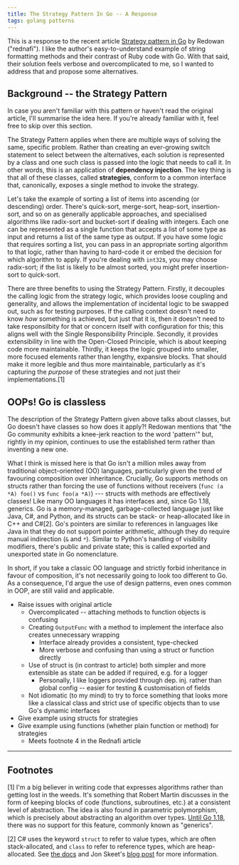 ```yaml
---
title: The Strategy Pattern In Go -- A Response
tags: golang patterns
---
```


This is a response to the recent article [Strategy pattern in Go](https://rednafi.com/go/strategy_pattern/) by Redowan ("rednafi").
I like the author's easy-to-understand example of string formatting methods and their contrast of Ruby code with Go.
With that said, their solution feels verbose and overcomplicated to me, so I wanted to address that and propose some alternatives.

## Background -- the Strategy Pattern

In case you aren't familiar with this pattern or haven't read the original article, I'll summarise the idea here.
If you're already familiar with it, feel free to skip over this section.

The Strategy Pattern applies when there are multiple ways of solving the same, specific problem.
Rather than creating an ever-growing switch statement to select between the alternatives, each solution is represented by a class and one such class is passed into the logic that needs to call it.
In other words, this is an application of **dependency injection**.
The key thing is that all of these classes, called **strategies**, conform to a common interface that, canonically, exposes a single method to invoke the strategy.

Let's take the example of sorting a list of items into ascending (or descending) order.
There's quick-sort, merge-sort, heap-sort, insertion-sort, and so on as generally applicable approaches, and specialised algorithms like radix-sort and bucket-sort if dealing with integers.
Each one can be represented as a single function that accepts a list of some type as input and returns a list of the same type as output.
If you have some logic that requires sorting a list, you can pass in an appropriate sorting algorithm to that logic, rather than having to hard-code it or embed the decision for which algorithm to apply.
If you're dealing with `int32`s, you may choose radix-sort; if the list is likely to be almost sorted, you might prefer insertion-sort to quick-sort.

There are three benefits to using the Strategy Pattern.
Firstly, it decouples the calling logic from the strategy logic, which provides loose coupling and generality, and allows the implementation of incidental logic to be swapped out, such as for testing purposes.
If the calling context doesn't need to know _how_ something is achieved, but just that it is, then it doesn't need to take responsilbity for that or concern itself with configuration for this; this aligns well with the Single Responsibility Principle.
Secondly, it provides extensibility in line with the Open-Closed Principle, which is about keeping code more maintainable.
Thirdly, it keeps the logic grouped into smaller, more focused elements rather than lengthy, expansive blocks.
That should make it more legible and thus more maintainable, particularly as it's capturing the _purpose_ of these strategies and not just their implementations.[1]

## OOPs!  Go is classless

The description of the Strategy Pattern given above talks about classes, but Go doesn't have classes so how does it apply?!
Redowan mentions that "the Go community exhibits a knee-jerk reaction to the word 'pattern'" but, rightly in my opinion, continues to use the established term rather than inventing a new one.

What I think is missed here is that Go isn't a million miles away from traditional object-oriented (OO) languages, particularly given the trend of favouring composition over inheritance.
Crucially, Go supports methods on structs rather than forcing the use of functions without receivers (`func (a *A) foo()` vs `func foo(a *A)`) --- structs with methods are effectively classes!
Like many OO languages it has interfaces and, since Go 1.18, generics.
Go is a memory-managed, garbage-collected language just like Java, C#, and Python, and its structs can be stack- or heap-allocated like in C++ and C#[2].
Go's pointers are similar to references in languages like Java in that they do not support pointer arithmetic, although they do require manual indirection (`&` and `*`).
Similar to Python's handling of visibility modifiers, there's public and private state; this is called exported and unexported state in Go nomenclature.

In short, if you take a classic OO language and strictly forbid inheritance in favour of composition, it's not necessarily going to look too different to Go.
As a consequence, I'd argue the use of design patterns, even ones common in OOP, are still valid and applicable.

* Raise issues with original article
  * Overcomplicated -- attaching methods to function objects is confusing
  * Creating `OutputFunc` with a method to implement the interface also creates unnecessary wrapping
    * Interface already provides a consistent, type-checked
    * More verbose and confusing than using a struct or function directly
  * Use of struct is (in contrast to article) both simpler and more extensible as state can be added if required, e.g. for a logger
    * Personally, I like loggers provided through dep. inj. rather than global config -- easier for testing & customisation of fields
  * Not idiomatic (to my mind) to try to force something that looks more like a classical class and strict use of specific objects than to use Go's dynamic interfaces
* Give example using structs for strategies
* Give example using functions (whether plain function or method) for strategies
  * Meets footnote 4 in the Rednafi article

---

## Footnotes

[1] I'm a big believer in writing code that expresses algorithms rather than getting lost in the weeds.
It's something that Robert Martin discusses in the form of keeping blocks of code (functions, subroutines, etc.) at a consistent level of abstraction.
The idea is also found in parametric polymorphism, which is precisely about abstracting an algorithm over types.
[Until Go 1.18](https://go.dev/blog/intro-generics), there was no support for this feature, commonly known as "generics".

[2] C# uses the keyword `struct` to refer to value types, which are often stack-allocated, and `class` to refer to reference types, which are heap-allocated.
See [the docs](https://learn.microsoft.com/en-us/dotnet/standard/design-guidelines/choosing-between-class-and-struct) and Jon Skeet's [blog post](https://jonskeet.uk/csharp/memory.html) for more information.
